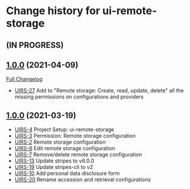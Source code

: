 # Change history for ui-remote-storage

## (IN PROGRESS)

## [1.0.0](https://github.com/folio-org/ui-remote-storage/tree/v1.0.1) (2021-04-09)
[Full Changelog](https://github.com/folio-org/ui-remote-storage/compare/v1.0.0...v1.0.1)

* [UIRS-27](https://issues.folio.org/browse/UIRS-27) Add to "Remote storage: Create, read, update, delete" all the missing permissions on configurations and providers

## [1.0.0](https://github.com/folio-org/ui-remote-storage/tree/v1.0.0) (2021-03-19)

* [UIRS-4](https://issues.folio.org/browse/UIRS-4) Project Setup: ui-remote-storage
* [UIRS-3](https://issues.folio.org/browse/UIRS-3) Permission: Remote storage configuration
* [UIRS-2](https://issues.folio.org/browse/UIRS-2) Remote storage configuration
* [UIRS-6](https://issues.folio.org/browse/UIRS-6) Edit remote storage configuration
* [UIRS-7](https://issues.folio.org/browse/UIRS-7) Remove/delete remote storage configuration
* [UIRS-13](https://issues.folio.org/browse/UIRS-13) Update stripes to v6.0.0
* [UIRS-19](https://issues.folio.org/browse/UIRS-19) Update stripes-cli to v2
* [UIRS-10](https://issues.folio.org/browse/UIRS-10) Add personal data disclosure form
* [UIRS-20](https://issues.folio.org/browse/UIRS-20) Rename accession and retrieval configurations
